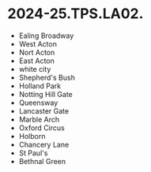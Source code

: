# 2024-25.TPS.LA02.

- Ealing Broadway
- West Acton
- Nort Acton
- East Acton
- white city
- Shepherd's Bush
- Holland Park
- Notting Hill Gate
- Queensway
- Lancaster Gate
- Marble Arch
- Oxford Circus
- Holborn
- Chancery Lane
- St Paul's
- Bethnal Green